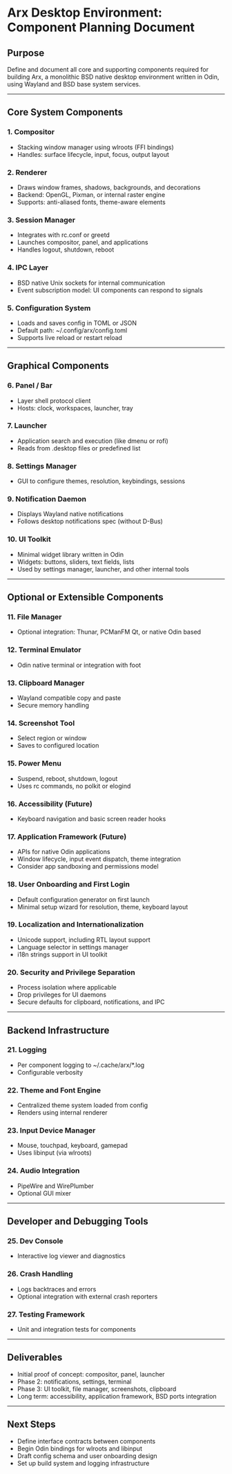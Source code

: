 # Arx Desktop Environment: Component Planning Document

## Purpose

Define and document all core and supporting components required for building Arx, a monolithic BSD native desktop environment written in Odin, using Wayland and BSD base system services.

---

## Core System Components

### 1. Compositor

* Stacking window manager using wlroots (FFI bindings)
* Handles: surface lifecycle, input, focus, output layout

### 2. Renderer

* Draws window frames, shadows, backgrounds, and decorations
* Backend: OpenGL, Pixman, or internal raster engine
* Supports: anti-aliased fonts, theme-aware elements

### 3. Session Manager

* Integrates with rc.conf or greetd
* Launches compositor, panel, and applications
* Handles logout, shutdown, reboot

### 4. IPC Layer

* BSD native Unix sockets for internal communication
* Event subscription model: UI components can respond to signals

### 5. Configuration System

* Loads and saves config in TOML or JSON
* Default path: \~/.config/arx/config.toml
* Supports live reload or restart reload

---

## Graphical Components

### 6. Panel / Bar

* Layer shell protocol client
* Hosts: clock, workspaces, launcher, tray

### 7. Launcher

* Application search and execution (like dmenu or rofi)
* Reads from .desktop files or predefined list

### 8. Settings Manager

* GUI to configure themes, resolution, keybindings, sessions

### 9. Notification Daemon

* Displays Wayland native notifications
* Follows desktop notifications spec (without D-Bus)

### 10. UI Toolkit

* Minimal widget library written in Odin
* Widgets: buttons, sliders, text fields, lists
* Used by settings manager, launcher, and other internal tools

---

## Optional or Extensible Components

### 11. File Manager

* Optional integration: Thunar, PCManFM Qt, or native Odin based

### 12. Terminal Emulator

* Odin native terminal or integration with foot

### 13. Clipboard Manager

* Wayland compatible copy and paste
* Secure memory handling

### 14. Screenshot Tool

* Select region or window
* Saves to configured location

### 15. Power Menu

* Suspend, reboot, shutdown, logout
* Uses rc commands, no polkit or elogind

### 16. Accessibility (Future)

* Keyboard navigation and basic screen reader hooks

### 17. Application Framework (Future)

* APIs for native Odin applications
* Window lifecycle, input event dispatch, theme integration
* Consider app sandboxing and permissions model

### 18. User Onboarding and First Login

* Default configuration generator on first launch
* Minimal setup wizard for resolution, theme, keyboard layout

### 19. Localization and Internationalization

* Unicode support, including RTL layout support
* Language selector in settings manager
* i18n strings support in UI toolkit

### 20. Security and Privilege Separation

* Process isolation where applicable
* Drop privileges for UI daemons
* Secure defaults for clipboard, notifications, and IPC

---

## Backend Infrastructure

### 21. Logging

* Per component logging to \~/.cache/arx/\*.log
* Configurable verbosity

### 22. Theme and Font Engine

* Centralized theme system loaded from config
* Renders using internal renderer

### 23. Input Device Manager

* Mouse, touchpad, keyboard, gamepad
* Uses libinput (via wlroots)

### 24. Audio Integration

* PipeWire and WirePlumber
* Optional GUI mixer

---

## Developer and Debugging Tools

### 25. Dev Console

* Interactive log viewer and diagnostics

### 26. Crash Handling

* Logs backtraces and errors
* Optional integration with external crash reporters

### 27. Testing Framework

* Unit and integration tests for components

---

## Deliverables

* Initial proof of concept: compositor, panel, launcher
* Phase 2: notifications, settings, terminal
* Phase 3: UI toolkit, file manager, screenshots, clipboard
* Long term: accessibility, application framework, BSD ports integration

---

## Next Steps

* Define interface contracts between components
* Begin Odin bindings for wlroots and libinput
* Draft config schema and user onboarding design
* Set up build system and logging infrastructure
